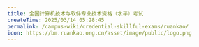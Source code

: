 ```yaml
---
title: 全国计算机技术与软件专业技术资格（水平）考试
createTime: 2025/03/14 05:28:45
permalink: /campus-wiki/credential-skillful-exams/ruankao/
icon: https://bm.ruankao.org.cn/asset/image/public/logo.png
---
```


[//]: # (TODO: zs待完成)